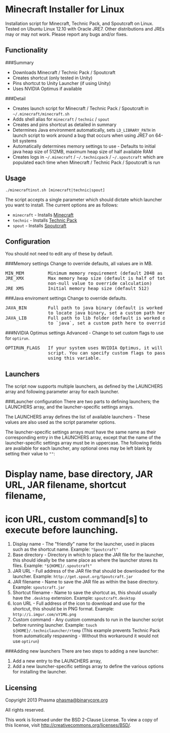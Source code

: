Minecraft Installer for Linux
=============================

Installation script for Minecraft, Technic Pack, and Spoutcraft on Linux.
Tested on Ubuntu Linux 12.10 with Oracle JRE7. Other distributions and JREs
may or may not work. Please report any bugs and/or fixes.

Functionality
-------------

###Summary
* Downloads Minecraft / Technic Pack / Spoutcraft
* Creates shortcut (only tested in Unity)
* Pins shortcut to Unity Launcher (if using Unity)
* Uses NVIDIA Optimus if available

###Detail
* Creates launch script for Minecraft / Technic Pack / Spoutcraft in
  `~/.minecraft/minecraft.sh`
* Adds shell alias for `minecraft` / `technic` / `spout`
* Creates and pins shortcut as detailed in summary
* Determines Java environment automatically, sets `LD_LIBRARY_PATH` in launch
  script to work around a bug that occurs when using JRE7 on 64-bit systems
* Automatically determines memory settings to use - Defaults to initial java
  heap size of 512MB, maximum heap size of half available RAM
* Creates logs in `~/.minecraft` / `~/.technicpack` / `~/.spoutcraft` which
  are populated each time when Minecraft / Technic Pack / Spoutcraft is run

Usage
-----

`./minecraftinst.sh [minecraft|technic|spout]`

The script accepts a single parameter which should dictate which launcher you
want to install. The current options are as follows:
* `minecraft` - Installs [Minecraft](http://minecraft.net/)
* `technic` - Installs [Technic Pack](http://www.technicpack.net/)
* `spout` - Installs [Spoutcraft](http://www.spout.org/)

Configuration
-------------

You should not need to edit any of these by default.

###Memory settings
Change to override defaults, all values are in MB.

<pre>
MIN_MEM         Minimum memory requirement (default 2048 as per docs)
JRE_XMX         Max memory heap size (default is half of total RAM, set to a
                non-null value to override calculation)
JRE_XMS         Initial memory heap size (default 512)
</pre>

###Java enviroment settings
Change to override defaults.

<pre>
JAVA_BIN        Full path to java binary (default is worked out using `which`
                to locate java binary, set a custom path here to override)
JAVA_LIB        Full path to lib folder (default is worked out from the path
                to `java`, set a custom path here to override)
</pre>

###NVIDIA Optimus settings
Advanced - Change to set custom flags to use for `optirun`.

<pre>
OPTIRUN_FLAGS   If your system uses NVIDIA Optimus, it will by used by this
                script. You can specify custom flags to pass to `optirun`
                using this variable.
</pre>

Launchers
---------
The script now supports multiple launchers, as defined by the LAUNCHERS array
and following parameter array for each launcher.

###Launcher configuration
There are two parts to defining launchers; the LAUNCHERS array, and the
launcher-specific settings arrays.

The LAUNCHERS array defines the list of available launchers - These values are
also used as the script parameter options.

The launcher-specific settings arrays must have the same name as their
corresponding entry in the LAUNCHERS array, except that the name of the
launcher-specific settings array must be in uppercase. The following fields
are available for each launcher, any optional ones may be left blank by
setting their value to `""`:
#   Display name, base directory, JAR URL, JAR filename, shortcut filename,
#   icon URL, custom command[s] to execute before launching.
1. Display name - The "friendly" name for the launcher, used in places such as
   the shortcut name. Example: `"Spoutcraft"`
1. Base directory - Directory in which to place the JAR file for the launcher,
   this should ideally be the same place as where the launcher stores its files.
   Example: `"${HOME}/.spoutcraft"`
1. JAR URL - Full address of the JAR file that should be downloaded for the
   launcher. Example: `http://get.spout.org/Spoutcraft.jar`
1. JAR filename - Name to save the JAR file as within the base directory.
   Example: `spoutcraft.jar`
1. Shortcut filename - Name to save the shortcut as, this should usually have
   the `.desktop` extension. Example: `spoutcraft.desktop`
1. Icon URL - Full address of the icon to download and use for the shortcut,
   this should be in PNG format. Example: `http://i.imgur.com/xY1MG.png`
1. Custom command - Any custom commands to run in the launcher script before
   running launcher. Example: `touch ${HOME}/.techniclauncher/rtemp` (This
   example prevents Technic Pack from automatically respawning - Without this
   workaround it would not use `optirun`)

###Adding new launchers
There are two steps to adding a new launcher:
1. Add a new entry to the LAUNCHERS array,
1. Add a new launcher-specific settings array to define the various options
   for installing the launcher.

Licensing
---------

Copyright 2013 Phasma <phasma@binarycore.org>

All rights reserved.

This work is licensed under the BSD 2-Clause License. To view a copy of this
license, visit http://creativecommons.org/licenses/BSD/.
